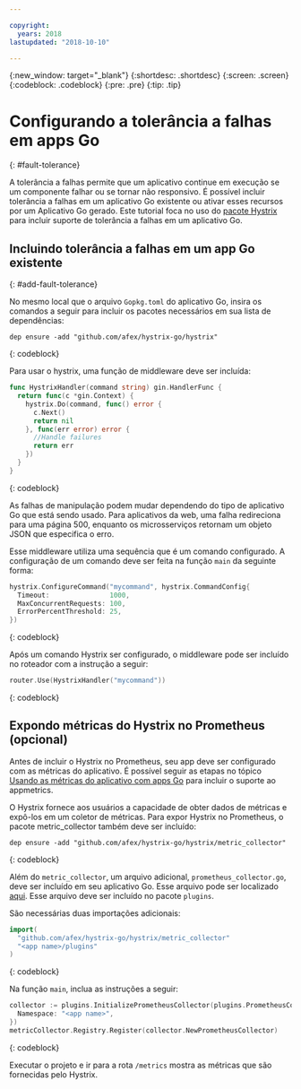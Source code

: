 ```yaml
---

copyright:
  years: 2018
lastupdated: "2018-10-10"

---
```


{:new_window: target="_blank"}
{:shortdesc: .shortdesc}
{:screen: .screen}
{:codeblock: .codeblock}
{:pre: .pre}
{:tip: .tip}

# Configurando a tolerância a falhas em apps Go
{: #fault-tolerance}

A tolerância a falhas permite que um aplicativo continue em execução se um componente falhar ou se tornar não responsivo. É possível incluir tolerância a falhas em um aplicativo Go existente ou ativar esses recursos por um Aplicativo Go gerado. Este tutorial foca no uso do [pacote Hystrix](https://godoc.org/github.com/afex/hystrix-go/hystrix) para incluir suporte de tolerância a falhas em um aplicativo Go.

## Incluindo tolerância a falhas em um app Go existente
{: #add-fault-tolerance}

No mesmo local que o arquivo `Gopkg.toml` do aplicativo Go, insira os comandos a seguir para incluir os pacotes necessários em sua lista de dependências:
```
dep ensure -add "github.com/afex/hystrix-go/hystrix"
```
{: codeblock}

Para usar o hystrix, uma função de middleware deve ser incluída:
```go
func HystrixHandler(command string) gin.HandlerFunc {
  return func(c *gin.Context) {
    hystrix.Do(command, func() error {
      c.Next()
      return nil
    }, func(err error) error {
      //Handle failures
      return err
    })
  }
}
``` 
{: codeblock}

As falhas de manipulação podem mudar dependendo do tipo de aplicativo Go que está sendo usado. Para aplicativos da web, uma falha redireciona para uma página 500, enquanto os microsserviços retornam um objeto JSON que especifica o erro.

Esse middleware utiliza uma sequência que é um comando configurado. A configuração de um comando deve ser feita na função `main` da seguinte forma:
```go
hystrix.ConfigureCommand("mycommand", hystrix.CommandConfig{
  Timeout:               1000,
  MaxConcurrentRequests: 100,
  ErrorPercentThreshold: 25,
})
```
{: codeblock}

Após um comando Hystrix ser configurado, o middleware pode ser incluído no roteador com a instrução a seguir:
```go
router.Use(HystrixHandler("mycommand"))
```
{: codeblock}

## Expondo métricas do Hystrix no Prometheus (opcional)

Antes de incluir o Hystrix no Prometheus, seu app deve ser configurado com as métricas do aplicativo. É possível seguir as etapas no tópico [Usando as métricas do aplicativo com apps Go](/docs/go/appmetrics.html) para incluir o suporte ao appmetrics.

O Hystrix fornece aos usuários a capacidade de obter dados de métricas e expô-los em um coletor de métricas. Para expor Hystrix no Prometheus, o pacote metric_collector também deve ser incluído:
```
dep ensure -add "github.com/afex/hystrix-go/hystrix/metric_collector"
```
{: codeblock}

Além do `metric_collector`, um arquivo adicional, `prometheus_collector.go`, deve ser incluído em seu aplicativo Go. Esse arquivo pode ser localizado [aqui](https://github.com/ibm-developer/generator-ibm-core-golang-gin/blob/develop/generators/app/templates/plugins/prometheus_collector.go). Esse arquivo deve ser incluído no pacote `plugins`.

São necessárias duas importações adicionais:
```go
import(
  "github.com/afex/hystrix-go/hystrix/metric_collector"
  "<app name>/plugins"
)
```
{: codeblock}

Na função `main`, inclua as instruções a seguir:
```go
collector := plugins.InitializePrometheusCollector(plugins.PrometheusCollectorConfig{
  Namespace: "<app name>",
})
metricCollector.Registry.Register(collector.NewPrometheusCollector)
```
{: codeblock}

Executar o projeto e ir para a rota `/metrics` mostra as métricas que são fornecidas pelo Hystrix.
